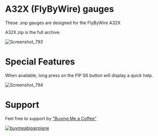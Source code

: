 # A32X (FlyByWire) gauges

These .snp gauges are designed for the FlyByWire A32X

A32X.zip is the full archive.

![Screenshot_793](https://github.com/1l2p-dev/spad-fip-gauges/assets/26790042/d66bec31-85bc-468c-92e1-8f224b9510a2)


# Special Features

When available, long press on the FIP S6 button will display a quick help.

![Screenshot_794](https://github.com/1l2p-dev/spad-fip-gauges/assets/26790042/d92b50e5-a7f5-43d6-957d-7ab7d429ef17)

# Support

Feel free to support by ["Buying Me a Coffee" ](https://buymeacoffee.com/1l2p)

[![buymeabigairplane](https://github.com/1l2p-dev/spad-fip-gauges/assets/26790042/db47cd19-976c-4e12-ae8c-80bd245a558b)](https://buymeacoffee.com/1l2p)
